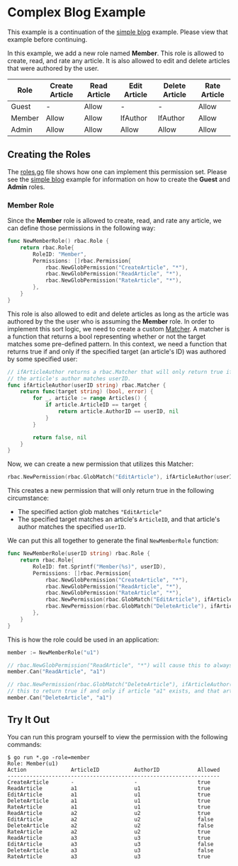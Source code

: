 # Complex Blog Example
This example is a continuation of the [simple blog](https://github.com/zpatrick/rbac/tree/master/examples/blog_simple) example.
Please view that example before continuing. 


In this example, we add a new role named **Member**.
This role is allowed to create, read, and rate any article.
It is also allowed to edit and delete articles that were authored by the user. 

| Role   | Create Article | Read Article | Edit Article   | Delete Article | Rate Article |
|--------|----------------|--------------|----------------|----------------|--------------|
| Guest  | -              | Allow        | -              | -              | Allow        |
| Member | Allow          | Allow        | IfAuthor       | IfAuthor       | Allow        |
| Admin  | Allow          | Allow        | Allow          | Allow          | Allow        |

## Creating the Roles
The [roles.go](/examples/blog_complex/roles.go) file shows how one can implement this permission set.
Please see the [simple blog](https://github.com/zpatrick/rbac/tree/master/examples/blog_simple) example for information on how to create the **Guest** and **Admin** roles. 

### Member Role
Since the **Member** role is allowed to create, read, and rate any article, we can define those permissions in the following way:

```go
func NewMemberRole() rbac.Role {
	return rbac.Role{
		RoleID: "Member",
		Permissions: []rbac.Permission{
			rbac.NewGlobPermission("CreateArticle", "*"),
			rbac.NewGlobPermission("ReadArticle", "*"),
			rbac.NewGlobPermission("RateArticle", "*"),
		},
	}
}
```

This role is also allowed to edit and delete articles as long as the article was authored by the the user who is assuming the **Member** role. 
In order to implement this sort logic, we need to create a custom [Matcher](https://godoc.org/github.com/zpatrick/rbac#Matcher). 
A matcher is a function that returns a bool representing whether or not the target matches some pre-defined pattern.
In this context, we need a function that returns true if and only if the specified target (an article's ID) was authored by some specified user:
```go
// ifArticleAuthor returns a rbac.Matcher that will only return true if
// the article's author matches userID.
func ifArticleAuthor(userID string) rbac.Matcher {
	return func(target string) (bool, error) {
		for _, article := range Articles() {
			if article.ArticleID == target {
				return article.AuthorID == userID, nil
			}
		}

		return false, nil
	}
}
```

Now, we can create a new permission that utilizes this Matcher:
```go
rbac.NewPermission(rbac.GlobMatch("EditArticle"), ifArticleAuthor(userID))
```
This creates a new permission that will only return true in the following circumstance:
* The specified action glob matches `"EditArticle"`
* The specified target matches an article's `ArticleID`, and that article's author matches the specified `userID`. 

We can put this all together to generate the final `NewMemberRole` function:
```go
func NewMemberRole(userID string) rbac.Role {
	return rbac.Role{
		RoleID: fmt.Sprintf("Member(%s)", userID),
		Permissions: []rbac.Permission{
			rbac.NewGlobPermission("CreateArticle", "*"),
			rbac.NewGlobPermission("ReadArticle", "*"),
			rbac.NewGlobPermission("RateArticle", "*"),
			rbac.NewPermission(rbac.GlobMatch("EditArticle"), ifArticleAuthor(userID)),
			rbac.NewPermission(rbac.GlobMatch("DeleteArticle"), ifArticleAuthor(userID)),
		},
	}
}
```

This is how the role could be used in an application:
```go
member := NewMemberRole("u1")

// rbac.NewGlobPermission("ReadArticle", "*") will cause this to always return true.
member.Can("ReadArticle", "a1")

// rbac.NewPermission(rbac.GlobMatch("DeleteArticle"), ifArticleAuthor(userID)) will cause 
// this to return true if and only if article "a1" exists, and that article's author is "u1".
member.Can("DeleteArticle", "a1")
```

## Try It Out
You can run this program yourself to view the permission with the following commands:
```console
$ go run *.go -role=member
Role: Member(u1)
Action              ArticleID           AuthorID            Allowed
-------------------------------------------------------------------
CreateArticle       -                   -                   true
ReadArticle         a1                  u1                  true
EditArticle         a1                  u1                  true
DeleteArticle       a1                  u1                  true
RateArticle         a1                  u1                  true
ReadArticle         a2                  u2                  true
EditArticle         a2                  u2                  false
DeleteArticle       a2                  u2                  false
RateArticle         a2                  u2                  true
ReadArticle         a3                  u3                  true
EditArticle         a3                  u3                  false
DeleteArticle       a3                  u3                  false
RateArticle         a3                  u3                  true
```








